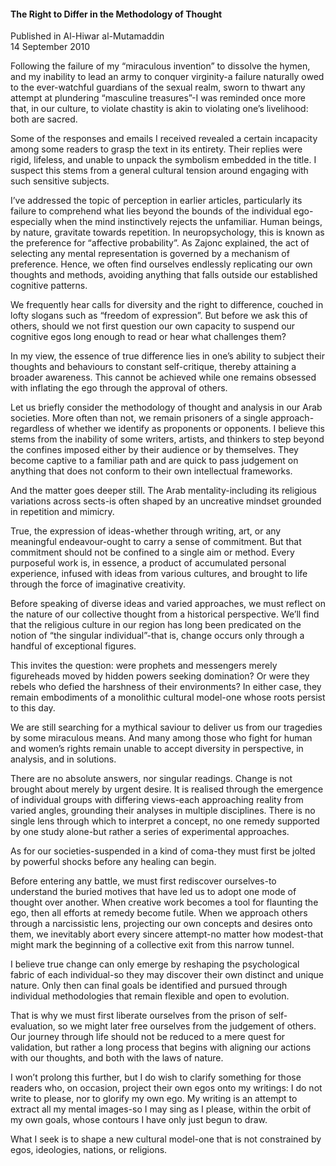 <h4>The Right to Differ in the Methodology of Thought</h4>


Published in Al-Hiwar al-Mutamaddin
<br>
14 September 2010


Following the failure of my “miraculous invention” to dissolve the hymen, and my inability to lead an army to conquer virginity-a failure naturally owed to the ever-watchful guardians of the sexual realm, sworn to thwart any attempt at plundering “masculine treasures”-I was reminded once more that, in our culture, to violate chastity is akin to violating one’s livelihood: both are sacred.

Some of the responses and emails I received revealed a certain incapacity among some readers to grasp the text in its entirety. Their replies were rigid, lifeless, and unable to unpack the symbolism embedded in the title. I suspect this stems from a general cultural tension around engaging with such sensitive subjects.

I’ve addressed the topic of perception in earlier articles, particularly its failure to comprehend what lies beyond the bounds of the individual ego-especially when the mind instinctively rejects the unfamiliar. Human beings, by nature, gravitate towards repetition. In neuropsychology, this is known as the preference for “affective probability”. As Zajonc explained, the act of selecting any mental representation is governed by a mechanism of preference. Hence, we often find ourselves endlessly replicating our own thoughts and methods, avoiding anything that falls outside our established cognitive patterns.

We frequently hear calls for diversity and the right to difference, couched in lofty slogans such as “freedom of expression”. But before we ask this of others, should we not first question our own capacity to suspend our cognitive egos long enough to read or hear what challenges them?

In my view, the essence of true difference lies in one’s ability to subject their thoughts and behaviours to constant self-critique, thereby attaining a broader awareness. This cannot be achieved while one remains obsessed with inflating the ego through the approval of others.

Let us briefly consider the methodology of thought and analysis in our Arab societies. More often than not, we remain prisoners of a single approach-regardless of whether we identify as proponents or opponents. I believe this stems from the inability of some writers, artists, and thinkers to step beyond the confines imposed either by their audience or by themselves. They become captive to a familiar path and are quick to pass judgement on anything that does not conform to their own intellectual frameworks.

And the matter goes deeper still. The Arab mentality-including its religious variations across sects-is often shaped by an uncreative mindset grounded in repetition and mimicry.

True, the expression of ideas-whether through writing, art, or any meaningful endeavour-ought to carry a sense of commitment. But that commitment should not be confined to a single aim or method. Every purposeful work is, in essence, a product of accumulated personal experience, infused with ideas from various cultures, and brought to life through the force of imaginative creativity.

Before speaking of diverse ideas and varied approaches, we must reflect on the nature of our collective thought from a historical perspective. We’ll find that the religious culture in our region has long been predicated on the notion of “the singular individual”-that is, change occurs only through a handful of exceptional figures.

This invites the question: were prophets and messengers merely figureheads moved by hidden powers seeking domination? Or were they rebels who defied the harshness of their environments? In either case, they remain embodiments of a monolithic cultural model-one whose roots persist to this day.

We are still searching for a mythical saviour to deliver us from our tragedies by some miraculous means. And many among those who fight for human and women’s rights remain unable to accept diversity in perspective, in analysis, and in solutions.

There are no absolute answers, nor singular readings. Change is not brought about merely by urgent desire. It is realised through the emergence of individual groups with differing views-each approaching reality from varied angles, grounding their analyses in multiple disciplines. There is no single lens through which to interpret a concept, no one remedy supported by one study alone-but rather a series of experimental approaches.

As for our societies-suspended in a kind of coma-they must first be jolted by powerful shocks before any healing can begin.

Before entering any battle, we must first rediscover ourselves-to understand the buried motives that have led us to adopt one mode of thought over another. When creative work becomes a tool for flaunting the ego, then all efforts at remedy become futile. When we approach others through a narcissistic lens, projecting our own concepts and desires onto them, we inevitably abort every sincere attempt-no matter how modest-that might mark the beginning of a collective exit from this narrow tunnel.

I believe true change can only emerge by reshaping the psychological fabric of each individual-so they may discover their own distinct and unique nature. Only then can final goals be identified and pursued through individual methodologies that remain flexible and open to evolution.

That is why we must first liberate ourselves from the prison of self-evaluation, so we might later free ourselves from the judgement of others. Our journey through life should not be reduced to a mere quest for validation, but rather a long process that begins with aligning our actions with our thoughts, and both with the laws of nature.

I won’t prolong this further, but I do wish to clarify something for those readers who, on occasion, project their own egos onto my writings: I do not write to please, nor to glorify my own ego. My writing is an attempt to extract all my mental images-so I may sing as I please, within the orbit of my own goals, whose contours I have only just begun to draw.

What I seek is to shape a new cultural model-one that is not constrained by egos, ideologies, nations, or religions.
